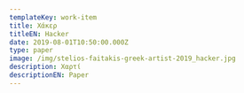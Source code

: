 ```yaml
---
templateKey: work-item
title: Χάκερ
titleEN: Hacker
date: 2019-08-01T10:50:00.000Z
type: paper
image: /img/stelios-faitakis-greek-artist-2019_hacker.jpg
description: Χαρτί
descriptionEN: Paper
---
```

